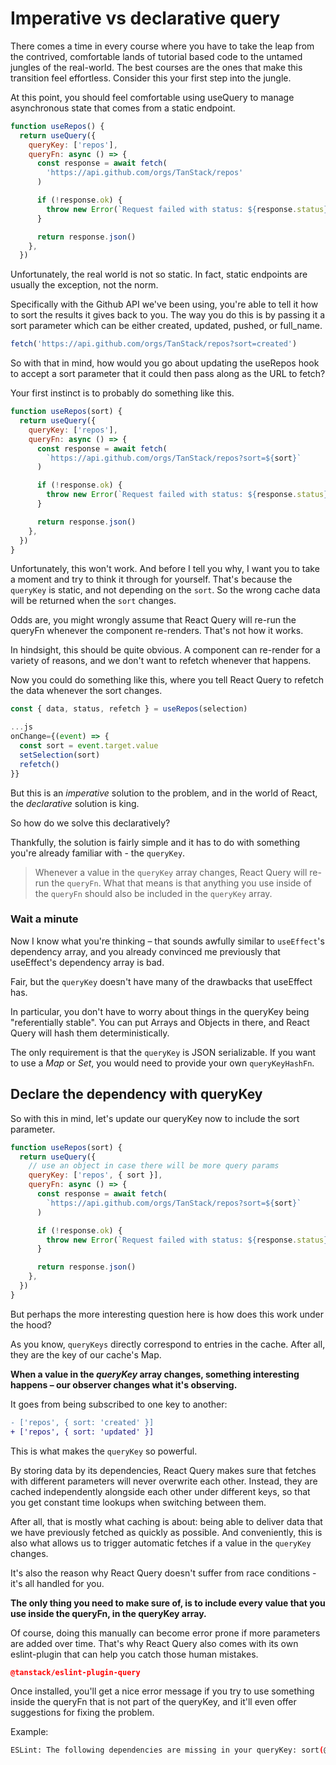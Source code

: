 # Imperative vs declarative query

There comes a time in every course where you have to take the leap from the contrived, comfortable lands of tutorial based code to the untamed jungles of the real-world. The best courses are the ones that make this transition feel effortless. Consider this your first step into the jungle.

At this point, you should feel comfortable using useQuery to manage asynchronous state that comes from a static endpoint.

```js
function useRepos() {
  return useQuery({
    queryKey: ['repos'],
    queryFn: async () => {
      const response = await fetch(
        'https://api.github.com/orgs/TanStack/repos'
      )

      if (!response.ok) {
        throw new Error(`Request failed with status: ${response.status}`)
      }

      return response.json()
    },
  })
```

Unfortunately, the real world is not so static. In fact, static endpoints are usually the exception, not the norm.

Specifically with the Github API we've been using, you're able to tell it how to sort the results it gives back to you. The way you do this is by passing it a sort parameter which can be either created, updated, pushed, or full_name.

```js
fetch('https://api.github.com/orgs/TanStack/repos?sort=created')
```

So with that in mind, how would you go about updating the useRepos hook to accept a sort parameter that it could then pass along as the URL to fetch?

Your first instinct is to probably do something like this.

```js
function useRepos(sort) {
  return useQuery({
    queryKey: ['repos'],
    queryFn: async () => {
      const response = await fetch(
        `https://api.github.com/orgs/TanStack/repos?sort=${sort}`
      )

      if (!response.ok) {
        throw new Error(`Request failed with status: ${response.status}`)
      }

      return response.json()
    },
  })
}
```

Unfortunately, this won't work. And before I tell you why, I want you to take a moment and try to think it through for yourself. That's because the `queryKey` is static, and not depending on the `sort`. So the wrong cache data will be returned when the `sort` changes.

Odds are, you might wrongly assume that React Query will re-run the queryFn whenever the component re-renders. That's not how it works.

In hindsight, this should be quite obvious. A component can re-render for a variety of reasons, and we don't want to refetch whenever that happens.

Now you could do something like this, where you tell React Query to refetch the data whenever the sort changes.

```js
const { data, status, refetch } = useRepos(selection)

...js
onChange={(event) => {
  const sort = event.target.value
  setSelection(sort)
  refetch()
}}
```

But this is an _imperative_ solution to the problem, and in the world of React, the _declarative_ solution is king.

So how do we solve this declaratively?

Thankfully, the solution is fairly simple and it has to do with something you're already familiar with - the `queryKey`.

> Whenever a value in the `queryKey` array changes, React Query will re-run the `queryFn`. What that means is that anything you use inside of the `queryFn` should also be included in the `queryKey` array.

### Wait a minute

Now I know what you're thinking – that sounds awfully similar to `useEffect`'s dependency array, and you already convinced me previously that useEffect's dependency array is bad.

Fair, but the `queryKey` doesn't have many of the drawbacks that useEffect has.

In particular, you don't have to worry about things in the queryKey being "referentially stable". You can put Arrays and Objects in there, and React Query will hash them deterministically.

The only requirement is that the `queryKey` is JSON serializable. If you want to use a _Map_ or _Set_, you would need to provide your own `queryKeyHashFn`.

## Declare the dependency with queryKey

So with this in mind, let's update our queryKey now to include the sort parameter.

```js
function useRepos(sort) {
  return useQuery({
    // use an object in case there will be more query params
    queryKey: ['repos', { sort }],
    queryFn: async () => {
      const response = await fetch(
        `https://api.github.com/orgs/TanStack/repos?sort=${sort}`
      )

      if (!response.ok) {
        throw new Error(`Request failed with status: ${response.status}`)
      }

      return response.json()
    },
  })
}
```

But perhaps the more interesting question here is how does this work under the hood?

As you know, `queryKeys` directly correspond to entries in the cache. After all, they are the key of our cache's Map.

**When a value in the _queryKey_ array changes, something interesting happens – our observer changes what it's observing.**

It goes from being subscribed to one key to another:

```diff
- ['repos', { sort: 'created' }]
+ ['repos', { sort: 'updated' }]
```

This is what makes the `queryKey` so powerful.

By storing data by its dependencies, React Query makes sure that fetches with different parameters will never overwrite each other. Instead, they are cached independently alongside each other under different keys, so that you get constant time lookups when switching between them.

After all, that is mostly what caching is about: being able to deliver data that we have previously fetched as quickly as possible. And conveniently, this is also what allows us to trigger automatic fetches if a value in the `queryKey` changes.

It's also the reason why React Query doesn't suffer from race conditions - it's all handled for you.

**The only thing you need to make sure of, is to include every value that you use inside the queryFn, in the queryKey array.**

Of course, doing this manually can become error prone if more parameters are added over time. That's why React Query also comes with its own eslint-plugin that can help you catch those human mistakes.

```json
@tanstack/eslint-plugin-query
```

Once installed, you'll get a nice error message if you try to use something inside the queryFn that is not part of the queryKey, and it'll even offer suggestions for fixing the problem.

Example:

```bash
ESLint: The following dependencies are missing in your queryKey: sort(@tanstack/query/exhaustive-deps)
```
